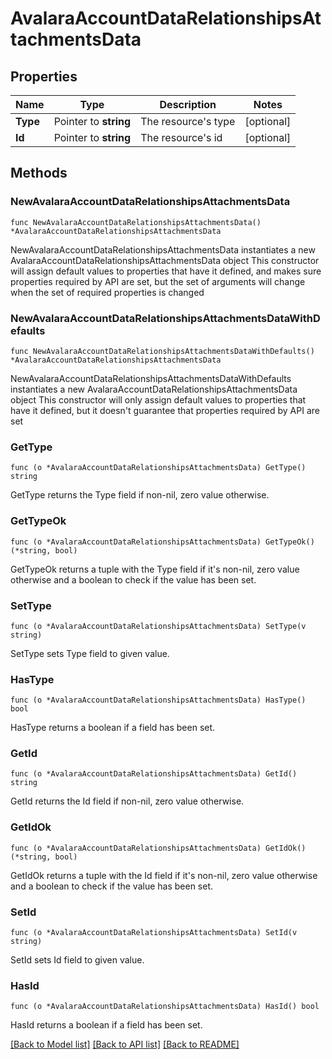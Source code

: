 # AvalaraAccountDataRelationshipsAttachmentsData

## Properties

Name | Type | Description | Notes
------------ | ------------- | ------------- | -------------
**Type** | Pointer to **string** | The resource&#39;s type | [optional] 
**Id** | Pointer to **string** | The resource&#39;s id | [optional] 

## Methods

### NewAvalaraAccountDataRelationshipsAttachmentsData

`func NewAvalaraAccountDataRelationshipsAttachmentsData() *AvalaraAccountDataRelationshipsAttachmentsData`

NewAvalaraAccountDataRelationshipsAttachmentsData instantiates a new AvalaraAccountDataRelationshipsAttachmentsData object
This constructor will assign default values to properties that have it defined,
and makes sure properties required by API are set, but the set of arguments
will change when the set of required properties is changed

### NewAvalaraAccountDataRelationshipsAttachmentsDataWithDefaults

`func NewAvalaraAccountDataRelationshipsAttachmentsDataWithDefaults() *AvalaraAccountDataRelationshipsAttachmentsData`

NewAvalaraAccountDataRelationshipsAttachmentsDataWithDefaults instantiates a new AvalaraAccountDataRelationshipsAttachmentsData object
This constructor will only assign default values to properties that have it defined,
but it doesn't guarantee that properties required by API are set

### GetType

`func (o *AvalaraAccountDataRelationshipsAttachmentsData) GetType() string`

GetType returns the Type field if non-nil, zero value otherwise.

### GetTypeOk

`func (o *AvalaraAccountDataRelationshipsAttachmentsData) GetTypeOk() (*string, bool)`

GetTypeOk returns a tuple with the Type field if it's non-nil, zero value otherwise
and a boolean to check if the value has been set.

### SetType

`func (o *AvalaraAccountDataRelationshipsAttachmentsData) SetType(v string)`

SetType sets Type field to given value.

### HasType

`func (o *AvalaraAccountDataRelationshipsAttachmentsData) HasType() bool`

HasType returns a boolean if a field has been set.

### GetId

`func (o *AvalaraAccountDataRelationshipsAttachmentsData) GetId() string`

GetId returns the Id field if non-nil, zero value otherwise.

### GetIdOk

`func (o *AvalaraAccountDataRelationshipsAttachmentsData) GetIdOk() (*string, bool)`

GetIdOk returns a tuple with the Id field if it's non-nil, zero value otherwise
and a boolean to check if the value has been set.

### SetId

`func (o *AvalaraAccountDataRelationshipsAttachmentsData) SetId(v string)`

SetId sets Id field to given value.

### HasId

`func (o *AvalaraAccountDataRelationshipsAttachmentsData) HasId() bool`

HasId returns a boolean if a field has been set.


[[Back to Model list]](../README.md#documentation-for-models) [[Back to API list]](../README.md#documentation-for-api-endpoints) [[Back to README]](../README.md)


